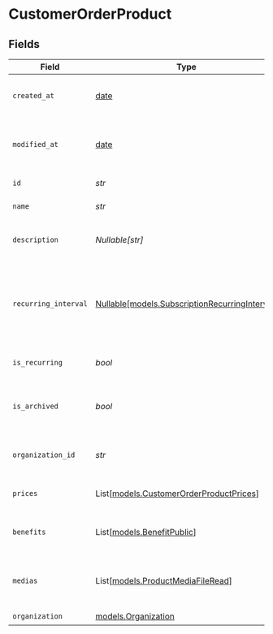 # CustomerOrderProduct


## Fields

| Field                                                                                        | Type                                                                                         | Required                                                                                     | Description                                                                                  |
| -------------------------------------------------------------------------------------------- | -------------------------------------------------------------------------------------------- | -------------------------------------------------------------------------------------------- | -------------------------------------------------------------------------------------------- |
| `created_at`                                                                                 | [date](https://docs.python.org/3/library/datetime.html#date-objects)                         | :heavy_check_mark:                                                                           | Creation timestamp of the object.                                                            |
| `modified_at`                                                                                | [date](https://docs.python.org/3/library/datetime.html#date-objects)                         | :heavy_check_mark:                                                                           | Last modification timestamp of the object.                                                   |
| `id`                                                                                         | *str*                                                                                        | :heavy_check_mark:                                                                           | The ID of the product.                                                                       |
| `name`                                                                                       | *str*                                                                                        | :heavy_check_mark:                                                                           | The name of the product.                                                                     |
| `description`                                                                                | *Nullable[str]*                                                                              | :heavy_check_mark:                                                                           | The description of the product.                                                              |
| `recurring_interval`                                                                         | [Nullable[models.SubscriptionRecurringInterval]](../models/subscriptionrecurringinterval.md) | :heavy_check_mark:                                                                           | The recurring interval of the product. If `None`, the product is a one-time purchase.        |
| `is_recurring`                                                                               | *bool*                                                                                       | :heavy_check_mark:                                                                           | Whether the product is a subscription.                                                       |
| `is_archived`                                                                                | *bool*                                                                                       | :heavy_check_mark:                                                                           | Whether the product is archived and no longer available.                                     |
| `organization_id`                                                                            | *str*                                                                                        | :heavy_check_mark:                                                                           | The ID of the organization owning the product.                                               |
| `prices`                                                                                     | List[[models.CustomerOrderProductPrices](../models/customerorderproductprices.md)]           | :heavy_check_mark:                                                                           | List of prices for this product.                                                             |
| `benefits`                                                                                   | List[[models.BenefitPublic](../models/benefitpublic.md)]                                     | :heavy_check_mark:                                                                           | List of benefits granted by the product.                                                     |
| `medias`                                                                                     | List[[models.ProductMediaFileRead](../models/productmediafileread.md)]                       | :heavy_check_mark:                                                                           | List of medias associated to the product.                                                    |
| `organization`                                                                               | [models.Organization](../models/organization.md)                                             | :heavy_check_mark:                                                                           | N/A                                                                                          |